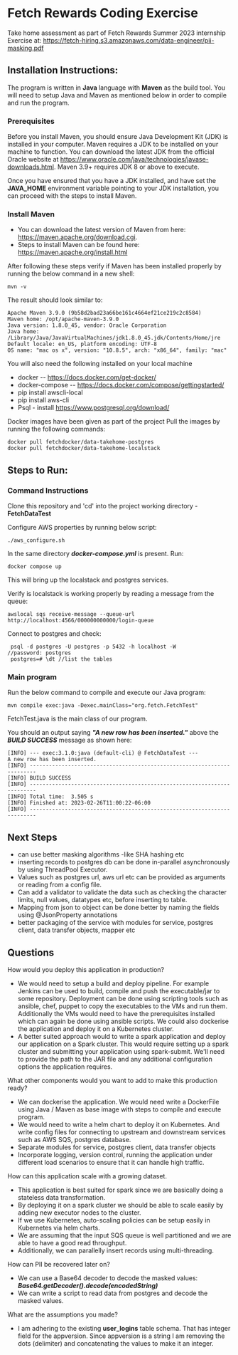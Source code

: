 # Fetch Rewards Coding Exercise
Take home assessment as part of Fetch Rewards Summer 2023 internship
Exercise at: https://fetch-hiring.s3.amazonaws.com/data-engineer/pii-masking.pdf

## Installation Instructions:
The program is written in **Java** language with **Maven** as the build tool. You will need to setup Java and Maven as mentioned below in order to compile and run the program.
### Prerequisites
Before you install Maven, you should ensure Java Development Kit (JDK) is installed in your computer. Maven requires a JDK to be installed on your machine to function. You can download the latest JDK from the official Oracle website at https://www.oracle.com/java/technologies/javase-downloads.html. Maven 3.9+ requires JDK 8 or above to execute.

Once you have ensured that you have a JDK installed, and have set the **JAVA_HOME** environment variable pointing to your JDK installation, you can proceed with the steps to install Maven.

### Install Maven
- You can download the latest version of Maven from here: https://maven.apache.org/download.cgi.
- Steps to install Maven can be found here: https://maven.apache.org/install.html

After following these steps verify if Maven has been installed properly by running the below command in a new shell:
```
mvn -v
```
The result should look similar to:
```
Apache Maven 3.9.0 (9b58d2bad23a66be161c4664ef21ce219c2c8584)
Maven home: /opt/apache-maven-3.9.0
Java version: 1.8.0_45, vendor: Oracle Corporation
Java home: /Library/Java/JavaVirtualMachines/jdk1.8.0_45.jdk/Contents/Home/jre
Default locale: en_US, platform encoding: UTF-8
OS name: "mac os x", version: "10.8.5", arch: "x86_64", family: "mac"
```

You will also need the following installed on your local machine
- docker -- https://docs.docker.com/get-docker/
- docker-compose -- https://docs.docker.com/compose/gettingstarted/
- pip install awscli-local
- pip install aws-cli 
- Psql - install https://www.postgresql.org/download/

Docker images have been given as part of the project
Pull the images by running the following commands:
```agsl
docker pull fetchdocker/data-takehome-postgres
docker pull fetchdocker/data-takehome-localstack
```

## Steps to Run:

### Command Instructions
Clone this repository and 'cd' into the project working directory - **FetchDataTest**

Configure AWS properties by running below script:
```agsl
./aws_configure.sh
```
In the same directory ***docker-compose.yml*** is present. Run:
```agsl
docker compose up
```
This will bring up the localstack and postgres services.

Verify is localstack is working properly by reading a message from the queue:
```agsl
awslocal sqs receive-message --queue-url http://localhost:4566/000000000000/login-queue
```
Connect to postgres and check:
```agsl
 psql -d postgres -U postgres -p 5432 -h localhost -W
//password: postgres
 postgres=# \dt //list the tables
```
### Main program
Run the below command to compile and execute our Java program:
```
mvn compile exec:java -Dexec.mainClass="org.fetch.FetchTest" 
```
FetchTest.java is the main class of our program.

You should an output saying ***"A new row has been inserted."*** above the ***BUILD SUCCESS*** message as shown here:
```agsl
[INFO] --- exec:3.1.0:java (default-cli) @ FetchDataTest ---
A new row has been inserted.
[INFO] ------------------------------------------------------------------------
[INFO] BUILD SUCCESS
[INFO] ------------------------------------------------------------------------
[INFO] Total time:  3.505 s
[INFO] Finished at: 2023-02-26T11:00:22-06:00
[INFO] ------------------------------------------------------------------------
```
## Next Steps
- can use better masking algorithms -like SHA hashing etc
- inserting records to postgres db can be done in-parallel asynchronously by using ThreadPool Executor.
- Values such as postgres url, aws url etc can be provided as arguments or reading from a config file.
- Can add a validator to validate the data such as checking the character limits, null values, datatypes etc, before inserting to table.
- Mapping from json to object can be done better by naming the fields using @JsonProperty annotations
- better packaging of the service with modules for service, postgres client, data transfer objects, mapper etc

## Questions
How would you deploy this application in production?
- We would need to setup a build and deploy pipeline. For example Jenkins can be used to build, compile and push the executable/jar
to some repository. Deployment can be done using scripting tools such as ansible, chef, puppet to copy the executables to the VMs and run them.
Additionally the VMs would need to have the prerequisites installed which can again be done using ansible scripts. We could also dockerise the application and deploy it on a Kubernetes cluster.
- A better suited approach would to write a spark application and deploy our application on a Spark cluster. This would require setting up a spark cluster 
and submitting your application using spark-submit. We'll need to provide the path to the JAR file and any additional configuration options the application requires.

What other components would you want to add to make this production ready?
- We can dockerise the application. We would need write a DockerFile using Java / Maven as base image with steps to compile and execute program.
- We would need to write a helm chart to deploy it on Kubernetes. And write config files for connecting to upstream and downstream services such as 
AWS SQS, postgres database.
- Separate modules for service, postgres client, data transfer objects
- Incorporate logging, version control, running the application under different load scenarios to ensure that it can handle high traffic.

How can this application scale with a growing dataset.
- This application is best suited for spark since we are basically doing a stateless data transformation.
- By deploying it on a spark cluster we should be able to scale easily by adding new executor nodes to the cluster.
- If we use Kubernetes, auto-scaling policies can be setup easily in Kubernetes via helm charts.
- We are assuming that the input SQS queue is well partitioned and we are able to have a good read throughput.
- Additionally, we can parallelly insert records using multi-threading.

How can PII be recovered later on?
- We can use a Base64 decoder to decode the masked values: ***Base64.getDecoder().decode(encodedString)***
- We can write a script to read data from postgres and decode the masked values.

What are the assumptions you made?
- I am adhering to the existing **user_logins** table schema. That has integer field for the appversion. Since appversion is 
a string I am removing the dots (delimiter) and concatenating the values to make it an integer.